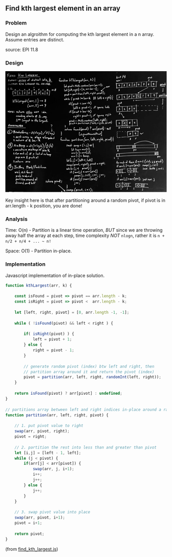 ## Find kth largest element in an array

### Problem

Design an algroithm for computing the kth largest element in a n array. 
Assume entries are distinct.

source: EPI 11.8

### Design

![](../../images/findkthlargest-2.jpg)

Key insight here is that after partitioning around a random pivot, if pivot is in arr.length - k position, you are done!

### Analysis

Time: O(n) - Partition is a linear time operation, *BUT* since we are throwing away half the array at each step, time complexity *NOT* `nlogn`, rather it is `n + n/2 + n/4 + ... ~ n!`

Space: O(1) - Partition in-place.

### Implementation

Javascript implementation of in-place solution.

```javascript
function kthLargest(arr, k) {

    const isFound = pivot => pivot == arr.length - k;
    const isRight = pivot => pivot <  arr.length - k;

    let [left, right, pivot] = [0, arr.length -1, -1];

    while ( !isFound(pivot) && left < right ) {

        if( isRight(pivot) ) {
            left = pivot + 1;
        } else {
            right = pivot - 1;
        }
        
        // generate random pivot (index) btw left and right, then
        // partition array around it and return the pivot (index)
        pivot = partition(arr, left, right, randomInt(left, right));
    }

    return isFound(pivot) ? arr[pivot] : undefined;
}

// partitions array between left and right indices in-place around a random element
function partition(arr, left, right, pivot) {

    // 1. put pivot value to right
    swap(arr, pivot, right);
    pivot = right;

    // 2. partition the rest into less than and greater than pivot
    let [i,j] = [left - 1, left];
    while (j < pivot) {
        if(arr[j] < arr[pivot]) {
            swap(arr, j, i+1);
            i++;
            j++;
        } else { 
            j++;
        }
    }

    // 3. swap pivot value into place
    swap(arr, pivot, i+1);
    pivot = i+1;

    return pivot;
}
```
(from [find_kth_largest.js](../../javascript/searching_and_sorting/find_kth_largest.js))


